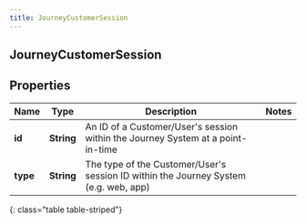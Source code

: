 ```yaml
---
title: JourneyCustomerSession
---
```

## JourneyCustomerSession


## Properties

| Name | Type | Description | Notes |
| ------------ | ------------- | ------------- | ------------- |
| **id** | **String** | An ID of a Customer/User&#39;s session within the Journey System at a point-in-time |  |
| **type** | **String** | The type of the Customer/User&#39;s session ID within the Journey System (e.g. web, app) |  |
{: class="table table-striped"}



